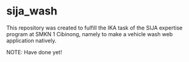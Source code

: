 # sija_wash
This repository was created to fulfill the IKA task of the SIJA expertise program at SMKN 1 Cibinong, namely to make a vehicle wash web application natively.

NOTE: Have done yet!
